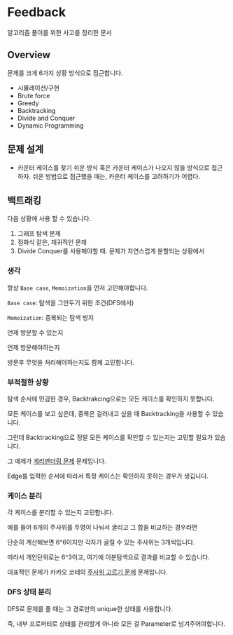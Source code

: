 # Feedback

알고리즘 풀이를 위한 사고를 정리한 문서 

## Overview

문제를 크게 6가지 상황 방식으로 접근합니다. 

* 시뮬레이션/구현 
* Brute force 
* Greedy 
* Backtracking
* Divide and Conquer 
* Dynamic Programming 

## 문제 설계 

* 카운터 케이스를 찾기 쉬운 방식 혹은 카운터 케이스가 나오지 않을 방식으로 접근하자. 쉬운 방법으로 접근했을 때는, 카운터 케이스를 고려하기가 어렵다. 

## 백트래킹 

다음 상황에 사용 할 수 있습니다. 

1. 그래프 탐색 문제 
2. 점화식 같은, 재귀적인 문제
3. Divide Conquer를 사용해야할 때. 문제가 자연스럽게 분할되는 상황에서 

### 생각

항상 `Base case`, `Memoization`을 먼저 고민해야합니다.

`Base case`: 탐색을 그만두기 위한 조건(DFS에서)

`Memoization`: 중복되는 탐색 방지 

언제 방문할 수 있는지

언제 방문해야하는지 

방문후 무엇을 처리해야하는지도 함께 고민합니다. 

### 부적절한 상황 

탐색 순서에 민감한 경우, Backtrakcing으로는 모든 케이스를 확인하지 못합니다.

모든 케이스를 보고 싶은데, 중복은 걸러내고 싶을 때 Backtracking을 사용할 수 있습니다.  

그런데 Backtracking으로 정말 모든 케이스를 확인할 수 있는지는 고민할 필요가 있습니다.  

그 예제가 [게리멘더링 문제](https://www.acmicpc.net/problem/17471) 문제입니다.

Edge를 입력한 순서에 따라서 특정 케이스는 확인하지 못하는 경우가 생깁니다. 

### 케이스 분리

각 케이스를 분리할 수 있는지 고민합니다. 

예를 들어 6개의 주사위를 두명이 나눠서 굴리고 그 합을 비교하는 경우라면

단순히 계산해보면 6^6이지만 각자가 굴릴 수 있는 주사위는 3개씩입니다. 

따라서 개인단위로는 6^3이고, 여기에 이분탐색으로 결과를 비교할 수 있습니다. 

대표적인 문제가 카카오 코테의 [주사위 고르기 문제](https://school.programmers.co.kr/learn/courses/30/lessons/258709) 문제입니다. 
 

### DFS 상태 분리

DFS로 문제를 풀 때는 그 경로만의 unique한 상태를 사용합니다. 

즉, 내부 프로퍼티로 상태를 관리할게 아니라 모든 걸 Parameter로 넘겨주어야합니다. 
